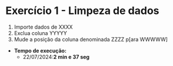# Exercício 1 - Limpeza de dados

1) Importe dados de XXXX
2) Exclua coluna YYYYY
3) Mude a posição da coluna denominada ZZZZ p[ara WWWWW]
- **Tempo de execução:** 
    - 22/07/2024:**2 min e 37 seg**